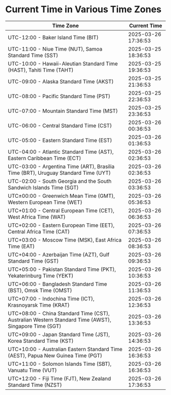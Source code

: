 # Current Time in Various Time Zones

| Time Zone | Current Time |
|-----------|--------------|
| UTC-12:00 - Baker Island Time (BIT) | 2025-03-26 17:36:53 |
| UTC-11:00 - Niue Time (NUT), Samoa Standard Time (SST) | 2025-03-25 18:36:53 |
| UTC-10:00 - Hawaii-Aleutian Standard Time (HAST), Tahiti Time (TAHT) | 2025-03-25 19:36:53 |
| UTC-09:00 - Alaska Standard Time (AKST) | 2025-03-25 21:36:53 |
| UTC-08:00 - Pacific Standard Time (PST) | 2025-03-25 22:36:53 |
| UTC-07:00 - Mountain Standard Time (MST) | 2025-03-25 23:36:53 |
| UTC-06:00 - Central Standard Time (CST) | 2025-03-26 00:36:53 |
| UTC-05:00 - Eastern Standard Time (EST) | 2025-03-26 01:36:53 |
| UTC-04:00 - Atlantic Standard Time (AST), Eastern Caribbean Time (ECT) | 2025-03-26 02:36:53 |
| UTC-03:00 - Argentina Time (ART), Brasília Time (BRT), Uruguay Standard Time (UYT) | 2025-03-26 02:36:53 |
| UTC-02:00 - South Georgia and the South Sandwich Islands Time (SGT) | 2025-03-26 03:36:53 |
| UTC±00:00 - Greenwich Mean Time (GMT), Western European Time (WET) | 2025-03-26 05:36:53 |
| UTC+01:00 - Central European Time (CET), West Africa Time (WAT) | 2025-03-26 06:36:53 |
| UTC+02:00 - Eastern European Time (EET), Central Africa Time (CAT) | 2025-03-26 07:36:53 |
| UTC+03:00 - Moscow Time (MSK), East Africa Time (EAT) | 2025-03-26 08:36:53 |
| UTC+04:00 - Azerbaijan Time (AZT), Gulf Standard Time (GST) | 2025-03-26 09:36:53 |
| UTC+05:00 - Pakistan Standard Time (PKT), Yekaterinburg Time (YEKT) | 2025-03-26 10:36:53 |
| UTC+06:00 - Bangladesh Standard Time (BST), Omsk Time (OMST) | 2025-03-26 11:36:53 |
| UTC+07:00 - Indochina Time (ICT), Krasnoyarsk Time (KRAT) | 2025-03-26 12:36:53 |
| UTC+08:00 - China Standard Time (CST), Australian Western Standard Time (AWST), Singapore Time (SGT) | 2025-03-26 13:36:53 |
| UTC+09:00 - Japan Standard Time (JST), Korea Standard Time (KST) | 2025-03-26 14:36:53 |
| UTC+10:00 - Australian Eastern Standard Time (AEST), Papua New Guinea Time (PGT) | 2025-03-26 16:36:53 |
| UTC+11:00 - Solomon Islands Time (SBT), Vanuatu Time (VUT) | 2025-03-26 16:36:53 |
| UTC+12:00 - Fiji Time (FJT), New Zealand Standard Time (NZST) | 2025-03-26 17:36:53 |

